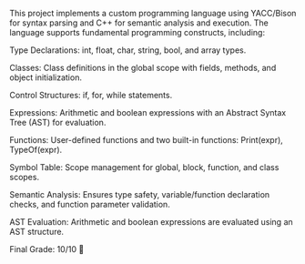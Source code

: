 This project implements a custom programming language using YACC/Bison for syntax parsing and C++ for semantic analysis and execution. The language supports fundamental programming constructs, including:

Type Declarations: int, float, char, string, bool, and array types.

Classes: Class definitions in the global scope with fields, methods, and object initialization.

Control Structures: if, for, while statements.

Expressions: Arithmetic and boolean expressions with an Abstract Syntax Tree (AST) for evaluation.

Functions: User-defined functions and two built-in functions: Print(expr), TypeOf(expr).

Symbol Table: Scope management for global, block, function, and class scopes.

Semantic Analysis: Ensures type safety, variable/function declaration checks, and function parameter validation.

AST Evaluation: Arithmetic and boolean expressions are evaluated using an AST structure.

Final Grade: 10/10 🏅
